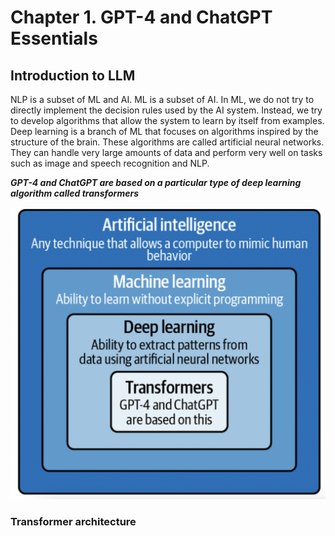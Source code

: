 # Chapter 1. GPT-4 and ChatGPT Essentials

## Introduction to LLM

NLP is a subset of ML and AI.
ML is a subset of AI. In ML, we do not try to directly implement the decision rules used by the AI system. Instead, we try to develop algorithms that allow the system to learn by itself from examples. Deep learning is a branch of ML that focuses on algorithms inspired by the structure of the brain. These algorithms are called artificial neural networks. They can handle very large amounts of data and perform very well on tasks such as image and speech recognition and NLP.

**_GPT-4 and ChatGPT are based on a particular type of deep learning algorithm called transformers_**

![alt text](image.png)

### Transformer architecture
